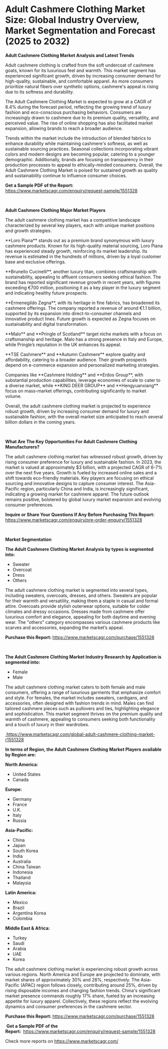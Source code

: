 <p><h1>Adult Cashmere Clothing Market Size: Global Industry Overview, Market Segmentation and Forecast (2025 to 2032)</h1></p><p><strong>Adult Cashmere Clothing Market Analysis and Latest Trends</strong></p>
<p><p>Adult cashmere clothing is crafted from the soft undercoat of cashmere goats, known for its luxurious feel and warmth. This market segment has experienced significant growth, driven by increasing consumer demand for high-quality, sustainable, and comfortable apparel. As more consumers prioritize natural fibers over synthetic options, cashmere's appeal is rising due to its softness and durability.</p><p>The Adult Cashmere Clothing Market is expected to grow at a CAGR of 8.4% during the forecast period, reflecting the growing trend of luxury fashion and eco-conscious purchasing behaviors. Consumers are increasingly drawn to cashmere due to its premium quality, versatility, and perceived value. The rise of online shopping has also facilitated market expansion, allowing brands to reach a broader audience.</p><p>Trends within the market include the introduction of blended fabrics to enhance durability while maintaining cashmere's softness, as well as sustainable sourcing practices. Seasonal collections incorporating vibrant colors and modern designs are becoming popular, catering to a younger demographic. Additionally, brands are focusing on transparency in their production processes to appeal to ethically-minded consumers. Overall, the Adult Cashmere Clothing Market is poised for sustained growth as quality and sustainability continue to influence consumer choices.</p></p>
<p><strong>Get a Sample PDF of the Report:&nbsp;</strong> <a href="https://www.marketscagr.com/enquiry/request-sample/1551328?utm_campaign=2336&utm_medium=2&utm_source=Github&utm_content=ia&utm_term=09022025&utm_id=adult-cashmere-clothing">https://www.marketscagr.com/enquiry/request-sample/1551328</a></p>
<p>&nbsp;</p>
<p><strong>Adult Cashmere Clothing Major Market Players</strong></p>
<p><p>The adult cashmere clothing market has a competitive landscape characterized by several key players, each with unique market positions and growth strategies. </p><p>**Loro Piana** stands out as a premium brand synonymous with luxury cashmere products. Known for its high-quality material sourcing, Loro Piana has experienced steady growth, reinforcing its market leadership. Its revenue is estimated in the hundreds of millions, driven by a loyal customer base and exclusive offerings.</p><p>**Brunello Cucinelli**, another luxury titan, combines craftsmanship with sustainability, appealing to affluent consumers seeking ethical fashion. The brand has reported significant revenue growth in recent years, with figures exceeding €700 million, positioning it as a key player in the luxury segment and indicating healthy future prospects.</p><p>**Ermenegildo Zegna**, with its heritage in fine fabrics, has broadened its cashmere offerings. The company reported a revenue of around €1.1 billion, supported by its expansion into direct-to-consumer channels and innovative product lines. Future growth is expected as Zegna focuses on sustainability and digital transformation.</p><p>**Malo** and **Pringle of Scotland** target niche markets with a focus on craftsmanship and heritage. Malo has a strong presence in Italy and Europe, while Pringle’s reputation in the UK enhances its appeal. </p><p>**TSE Cashmere** and **Autumn Cashmere** explore quality and affordability, catering to a broader audience. Their growth prospects depend on e-commerce expansion and personalized marketing strategies.</p><p>Companies like **Cashmere Holding** and **Erdos Group**, with substantial production capabilities, leverage economies of scale to cater to a diverse market, while **KING DEER GROUP** and **Hengyuanxiang** focus on mass-market offerings, contributing significantly to market volume.</p><p>Overall, the adult cashmere clothing market is projected to experience robust growth, driven by increasing consumer demand for luxury and sustainable fashion, with the overall market size anticipated to reach several billion dollars in the coming years.</p></p>
<p>&nbsp;</p>
<p><strong>What Are The Key Opportunities For Adult Cashmere Clothing Manufacturers?</strong></p>
<p><p>The adult cashmere clothing market has witnessed robust growth, driven by rising consumer preference for luxury and sustainable fashion. In 2023, the market is valued at approximately $3 billion, with a projected CAGR of 6-7% over the next five years. Growth is fueled by increased online sales and a shift towards eco-friendly materials. Key players are focusing on ethical sourcing and innovative designs to capture consumer interest. The Asia-Pacific region, particularly China and India, is increasingly significant, indicating a growing market for cashmere apparel. The future outlook remains positive, bolstered by global luxury market expansion and evolving consumer preferences.</p></p>
<p><strong>Inquire or Share Your Questions If Any Before Purchasing This Report:</strong> <a href="https://www.marketscagr.com/enquiry/pre-order-enquiry/1551328?utm_campaign=2336&utm_medium=2&utm_source=Github&utm_content=ia&utm_term=09022025&utm_id=adult-cashmere-clothing">https://www.marketscagr.com/enquiry/pre-order-enquiry/1551328</a></p>
<p>&nbsp;</p>
<p><strong>Market Segmentation</strong></p>
<p><strong>The Adult Cashmere Clothing Market Analysis by types is segmented into:</strong></p>
<p><ul><li>Sweater</li><li>Overcoat</li><li>Dress</li><li>Others</li></ul></p>
<p><p>The adult cashmere clothing market is segmented into several types, including sweaters, overcoats, dresses, and others. Sweaters are popular for their warmth and versatility, making them a staple in casual and formal attire. Overcoats provide stylish outerwear options, suitable for colder climates and dressy occasions. Dresses made from cashmere offer luxurious comfort and elegance, appealing for both daytime and evening wear. The "others" category encompasses various cashmere products like scarves and accessories, expanding the market’s appeal.</p></p>
<p><strong>Purchase this Report:&nbsp;</strong><a href="https://www.marketscagr.com/purchase/1551328?utm_campaign=2336&utm_medium=2&utm_source=Github&utm_content=ia&utm_term=09022025&utm_id=adult-cashmere-clothing">https://www.marketscagr.com/purchase/1551328</a></p>
<p>&nbsp;</p>
<p><strong>The Adult Cashmere Clothing Market Industry Research by Application is segmented into:</strong></p>
<p><ul><li>Female</li><li>Male</li></ul></p>
<p><p>The adult cashmere clothing market caters to both female and male consumers, offering a range of luxurious garments that emphasize comfort and style. For females, the market includes sweaters, cardigans, and accessories, often designed with fashion trends in mind. Males can find tailored cashmere pieces such as pullovers and ties, highlighting elegance and sophistication. This market segment thrives on the premium quality and warmth of cashmere, appealing to consumers seeking both functionality and a touch of luxury in their wardrobes.</p></p>
<p><a href="https://www.marketscagr.com/global-adult-cashmere-clothing-market-r1551328?utm_campaign=2336&utm_medium=2&utm_source=Github&utm_content=ia&utm_term=09022025&utm_id=adult-cashmere-clothing">&nbsp;https://www.marketscagr.com/global-adult-cashmere-clothing-market-r1551328</a></p>
<p><strong>In terms of Region, the Adult Cashmere Clothing Market Players available by Region are:</strong></p>
<p>
    <p> <strong> North America: </strong>
        <ul>
            <li>United States</li>
            <li>Canada</li>
        </ul>
        </p> 
    <p> <strong> Europe: </strong>
        <ul>
            <li>Germany</li>
            <li>France</li>
            <li>U.K.</li>
            <li>Italy</li>
            <li>Russia</li>
        </ul>
        </p> 
    <p> <strong> Asia-Pacific: </strong>
        <ul>
            <li>China</li>
            <li>Japan</li>
            <li>South Korea</li>
            <li>India</li>
            <li>Australia</li>
            <li>China Taiwan</li>
            <li>Indonesia</li>
            <li>Thailand</li>
            <li>Malaysia</li>
        </ul>
        </p> 
    <p> <strong> Latin America: </strong>
        <ul>
            <li>Mexico</li>
            <li>Brazil</li>
            <li>Argentina Korea</li>
            <li>Colombia</li>
        </ul>
        </p> 
    <p> <strong> Middle East & Africa: </strong>
        <ul>
            <li>Turkey</li>
            <li>Saudi</li>
            <li>Arabia</li>
            <li>UAE</li>
            <li>Korea</li>
        </ul>
    </p>
    </p>
<p><p>The adult cashmere clothing market is experiencing robust growth across various regions. North America and Europe are projected to dominate, with market shares of approximately 30% and 28%, respectively. The Asia-Pacific (APAC) region follows closely, contributing around 25%, driven by rising disposable incomes and changing fashion trends. China's significant market presence commands roughly 17% share, fueled by an increasing appetite for luxury apparel. Collectively, these regions reflect the evolving dynamics and consumer preferences in the cashmere sector.</p></p>
<p><strong>Purchase this Report: </strong><a href="https://www.marketscagr.com/purchase/1551328?utm_campaign=2336&utm_medium=2&utm_source=Github&utm_content=ia&utm_term=09022025&utm_id=adult-cashmere-clothing">https://www.marketscagr.com/purchase/1551328</a></p>
<p>&nbsp;<strong>Get a Sample PDF of the Report:&nbsp;&nbsp;</strong><a href="https://www.marketscagr.com/enquiry/request-sample/1551328?utm_campaign=2336&utm_medium=2&utm_source=Github&utm_content=ia&utm_term=09022025&utm_id=adult-cashmere-clothing">https://www.marketscagr.com/enquiry/request-sample/1551328</a></p>
<p><strong></strong></p>
<p>Check more reports on <a href="https://www.marketscagr.com/?utm_campaign=2336&utm_medium=2&utm_source=Github&utm_content=ia&utm_term=09022025&utm_id=adult-cashmere-clothing">https://www.marketscagr.com/</a></p>